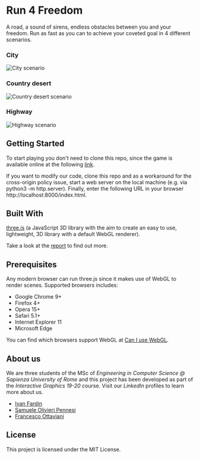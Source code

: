 # Run 4 Freedom
A road, a sound of sirens, endless obstacles between you and your freedom.
Run as fast as you can to achieve your coveted goal in 4 different scenarios.

### City
![City scenario](images/city.png)

### Country desert
![Country desert scenario](images/country.png)

### Highway
![Highway scenario](images/highway.png)

## Getting Started
To start playing you don't need to clone this repo, since the game is available online at the following [link](https://sapienzainteractivegraphicscourse.github.io/final-project-run-4-freedom/).

If you want to modify our code, clone this repo and as a workaround for the cross-origin policy issue, start a web server on the local machine (e.g. via python3 -m http.server). Finally, enter the following URL in your browser http://localhost:8000/index.html.

## Built With
[three.js](https://threejs.org/) (a JavaScript 3D library with the aim to create an easy to use, lightweight, 3D library with a default WebGL renderer).

Take a look at the [report](report.pdf) to find out more.

## Prerequisites
Any modern browser can run three.js since it makes use of WebGL to render scenes. Supported browsers includes:

- Google Chrome 9+
- Firefox 4+
- Opera 15+
- Safari 5.1+
- Internet Explorer 11
- Microsoft Edge

You can find which browsers support WebGL at [Can I use WebGL](https://caniuse.com/webgl).

## About us
We are three students of the MSc of *Engineering in Computer Science @ Sapienza University of Rome* and this project has been developed as part of the *Interactive Graphics 19-20* course. Visit our *LinkedIn* profiles to learn more about us.

- [Ivan Fardin](https://www.linkedin.com/in/ivan-fardin-304a001a3/)
- [Samuele Olivieri Pennesi]()
- [Francesco Ottaviani](https://www.linkedin.com/in/francesco-ottaviani-bbb1a3187/)

## License
This project is licensed under the MIT License.
